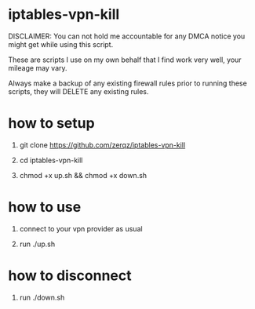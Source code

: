 # iptables-vpn-kill

DISCLAIMER:
You can not hold me accountable for any DMCA notice you might get while using this script. 

These are scripts I use on my own behalf that I find work very well, your mileage may vary.

Always make a backup of any existing firewall rules prior to running these scripts, they will DELETE any existing rules.


# how to setup
1) git clone https://github.com/zerqz/iptables-vpn-kill

2) cd iptables-vpn-kill

3) chmod +x up.sh && chmod +x down.sh

# how to use
1) connect to your vpn provider as usual

2) run ./up.sh

# how to disconnect
1) run ./down.sh
